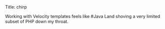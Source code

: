 Title: chirp

Working with Velocity templates feels like #Java Land shoving a very limited subset of PHP down my throat.
